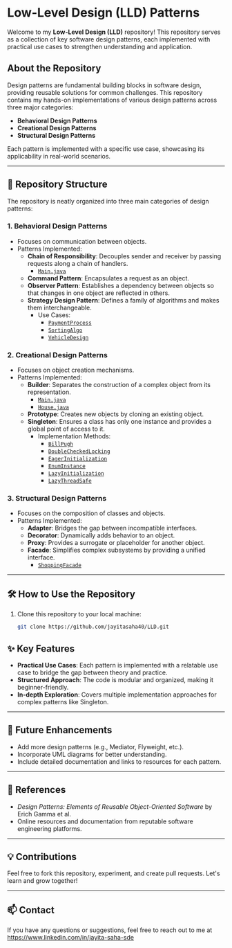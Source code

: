 # Low-Level Design (LLD) Patterns

Welcome to my **Low-Level Design (LLD)** repository! This repository serves as a collection of key software design patterns, each implemented with practical use cases to strengthen understanding and application.

## About the Repository

Design patterns are fundamental building blocks in software design, providing reusable solutions for common challenges. This repository contains my hands-on implementations of various design patterns across three major categories:

- **Behavioral Design Patterns**
- **Creational Design Patterns**
- **Structural Design Patterns**

Each pattern is implemented with a specific use case, showcasing its applicability in real-world scenarios.

---

## 📂 Repository Structure

The repository is neatly organized into three main categories of design patterns:

### 1. **Behavioral Design Patterns**
   - Focuses on communication between objects.
   - Patterns Implemented:
     - **Chain of Responsibility**: Decouples sender and receiver by passing requests along a chain of handlers.
       - [`Main.java`](BehavioralDesignPatterns/Chain%20of%20Responsibility/Main.java)
     - **Command Pattern**: Encapsulates a request as an object.
     - **Observer Pattern**: Establishes a dependency between objects so that changes in one object are reflected in others.
     - **Strategy Design Pattern**: Defines a family of algorithms and makes them interchangeable.
       - Use Cases:
         - [`PaymentProcess`](BehavioralDesignPatterns/Strategy%20Design%20Pattern/PaymentProcess)
         - [`SortingAlgo`](BehavioralDesignPatterns/Strategy%20Design%20Pattern/SortingAlgo)
         - [`VehicleDesign`](BehavioralDesignPatterns/Strategy%20Design%20Pattern/VehicleDesign)

### 2. **Creational Design Patterns**
   - Focuses on object creation mechanisms.
   - Patterns Implemented:
     - **Builder**: Separates the construction of a complex object from its representation.
       - [`Main.java`](CreationalDesignPatterns/Builder/Main.java)
       - [`House.java`](CreationalDesignPatterns/Builder/House.java)
     - **Prototype**: Creates new objects by cloning an existing object.
     - **Singleton**: Ensures a class has only one instance and provides a global point of access to it.
       - Implementation Methods:
         - [`BillPugh`](CreationalDesignPatterns/Singleton%20%5C%20Implementation%20Methods/BillPugh)
         - [`DoubleCheckedLocking`](CreationalDesignPatterns/Singleton%20%5C%20Implementation%20Methods/DoubleCheckedLocking)
         - [`EagerInitialization`](CreationalDesignPatterns/Singleton%20%5C%20Implementation%20Methods/EagerInitialization)
         - [`EnumInstance`](CreationalDesignPatterns/Singleton%20%5C%20Implementation%20Methods/EnumInstance)
         - [`LazyInitialization`](CreationalDesignPatterns/Singleton%20%5C%20Implementation%20Methods/LazyInitialization)
         - [`LazyThreadSafe`](CreationalDesignPatterns/Singleton%20%5C%20Implementation%20Methods/LazyThreadSafe)

### 3. **Structural Design Patterns**
   - Focuses on the composition of classes and objects.
   - Patterns Implemented:
     - **Adapter**: Bridges the gap between incompatible interfaces.
     - **Decorator**: Dynamically adds behavior to an object.
     - **Proxy**: Provides a surrogate or placeholder for another object.
     - **Facade**: Simplifies complex subsystems by providing a unified interface.
       - [`ShoppingFacade`](StructuralDesignPatterns/ShoppingFacade)

---

## 🛠️ How to Use the Repository

1. Clone this repository to your local machine:
   ```bash
   git clone https://github.com/jayitasaha40/LLD.git

## ✨ Key Features

- **Practical Use Cases**: Each pattern is implemented with a relatable use case to bridge the gap between theory and practice.
- **Structured Approach**: The code is modular and organized, making it beginner-friendly.
- **In-depth Exploration**: Covers multiple implementation approaches for complex patterns like Singleton.

---

## 🌱 Future Enhancements

- Add more design patterns (e.g., Mediator, Flyweight, etc.).
- Incorporate UML diagrams for better understanding.
- Include detailed documentation and links to resources for each pattern.

---

## 📌 References

- *Design Patterns: Elements of Reusable Object-Oriented Software* by Erich Gamma et al.
- Online resources and documentation from reputable software engineering platforms.

---

## 💡 Contributions

Feel free to fork this repository, experiment, and create pull requests. Let's learn and grow together!

---

## 📫 Contact

If you have any questions or suggestions, feel free to reach out to me at https://www.linkedin.com/in/jayita-saha-sde

